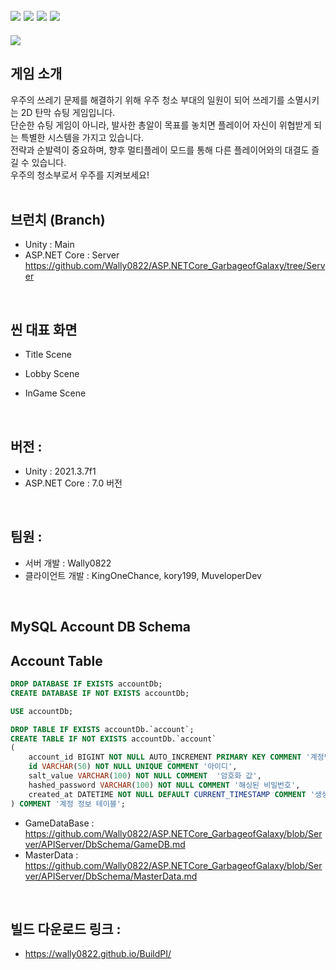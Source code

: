 ## <img src="https://img.shields.io/badge/MySQL-4479A1?style=for-the-badge&logo=MySQL&logoColor=white"> <img src="https://img.shields.io/badge/redis-DC382D?style=for-the-badge&logo=Redis&logoColor=white"> <img src="https://img.shields.io/badge/csharp-239120?style=for-the-badge&logo=CSharp&logoColor=white"> <img src="https://img.shields.io/badge/unity-FFFFFF?style=for-the-badge&logo=unity&logoColor=black">

<img src="https://capsule-render.vercel.app/api?type=waving&color=auto&height=200&section=header&text=GarbageofGalaxy&fontSize=40" />

## 게임 소개
우주의 쓰레기 문제를 해결하기 위해 우주 청소 부대의 일원이 되어 쓰레기를 소멸시키는 2D 탄막 슈팅 게임입니다. <br>
단순한 슈팅 게임이 아니라, 발사한 총알이 목표를 놓치면 플레이어 자신이 위협받게 되는 특별한 시스템을 가지고 있습니다. <br>
전략과 순발력이 중요하며, 향후 멀티플레이 모드를 통해 다른 플레이어와의 대결도 즐길 수 있습니다.<br>
우주의 청소부로서 우주를 지켜보세요!
<br>
<br>

## 브런치 (Branch)
- Unity : Main
- ASP.NET Core : Server
https://github.com/Wally0822/ASP.NETCore_GarbageofGalaxy/tree/Server
<br>

## 씬 대표 화면
- Title Scene
  
- Lobby Scene
- InGame Scene
<br>

## 버전 :
- Unity : 2021.3.7f1
- ASP.NET Core : 7.0 버전
<br>

## 팀원 : 
- 서버 개발 : Wally0822
- 클라이언트 개발 : KingOneChance, kory199, MuveloperDev
<br>

## MySQL Account DB Schema
## Account Table
```sql
DROP DATABASE IF EXISTS accountDb;
CREATE DATABASE IF NOT EXISTS accountDb;

USE accountDb;

DROP TABLE IF EXISTS accountDb.`account`;
CREATE TABLE IF NOT EXISTS accountDb.`account`
(
    account_id BIGINT NOT NULL AUTO_INCREMENT PRIMARY KEY COMMENT '계정번호',
    id VARCHAR(50) NOT NULL UNIQUE COMMENT '아이디',
    salt_value VARCHAR(100) NOT NULL COMMENT  '암호화 값',
    hashed_password VARCHAR(100) NOT NULL COMMENT '해싱된 비밀번호',
    created_at DATETIME NOT NULL DEFAULT CURRENT_TIMESTAMP COMMENT '생성 날짜'
) COMMENT '계정 정보 테이블';
```
- GameDataBase : https://github.com/Wally0822/ASP.NETCore_GarbageofGalaxy/blob/Server/APIServer/DbSchema/GameDB.md
- MasterData : https://github.com/Wally0822/ASP.NETCore_GarbageofGalaxy/blob/Server/APIServer/DbSchema/MasterData.md
<br>

## 빌드 다운로드 링크 : 
- https://wally0822.github.io/BuildPI/
